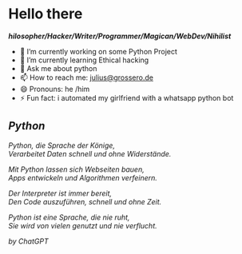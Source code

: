 <html>
<body>
  <h1>Hello there</h1>



<p>
  <i><strong>hilosopher/Hacker/Writer/Programmer/Magican/WebDev/Nihilist</strong></i>
</p>


- 🔭 I’m currently working on some Python Project
- 🌱 I’m currently learning Ethical hacking
- 💬 Ask me about python
- 📫 How to reach me: julius@grossero.de
- 😄 Pronouns: he /him
- ⚡ Fun fact: i automated my girlfriend with a whatsapp python bot
<i>

  <h2>Python</h2>
  
Python, die Sprache der Könige,</br>
Verarbeitet Daten schnell und ohne Widerstände.</br>
    
Mit Python lassen sich Webseiten bauen,</br>
Apps entwickeln und Algorithmen verfeinern.</br>
    
Der Interpreter ist immer bereit,</br>
Den Code auszuführen, schnell und ohne Zeit.</br>
    
Python ist eine Sprache, die nie ruht,</br>
Sie wird von vielen genutzt und nie verflucht.</br>

   
    
by ChatGPT
</i>
</body>
</html>
